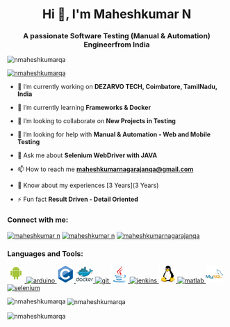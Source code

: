 <h1 align="center">Hi 👋, I'm Maheshkumar N</h1>
<h3 align="center">A passionate Software Testing (Manual & Automation) Engineerfrom India</h3>

<p align="left"> <img src="https://komarev.com/ghpvc/?username=nmaheshkumarqa&label=Profile%20views&color=0e75b6&style=flat" alt="nmaheshkumarqa" /> </p>

<p align="left"> <a href="https://github.com/ryo-ma/github-profile-trophy"><img src="https://github-profile-trophy.vercel.app/?username=nmaheshkumarqa" alt="nmaheshkumarqa" /></a> </p>

- 🔭 I’m currently working on **DEZARVO TECH, Coimbatore, TamilNadu, India**

- 🌱 I’m currently learning **Frameworks & Docker**

- 👯 I’m looking to collaborate on **New Projects in Testing**

- 🤝 I’m looking for help with **Manual & Automation - Web and Mobile Testing**

- 💬 Ask me about **Selenium WebDriver with JAVA**

- 📫 How to reach me **maheshkumarnagarajanqa@gmail.com**

- 📄 Know about my experiences [3 Years](3 Years)

- ⚡ Fun fact **Result Driven - Detail Oriented**

<h3 align="left">Connect with me:</h3>
<p align="left">
<a href="https://linkedin.com/in/maheshkumar n" target="blank"><img align="center" src="https://raw.githubusercontent.com/rahuldkjain/github-profile-readme-generator/master/src/images/icons/Social/linked-in-alt.svg" alt="maheshkumar n" height="30" width="40" /></a>
<a href="https://stackoverflow.com/users/maheshkumar n" target="blank"><img align="center" src="https://raw.githubusercontent.com/rahuldkjain/github-profile-readme-generator/master/src/images/icons/Social/stack-overflow.svg" alt="maheshkumar n" height="30" width="40" /></a>
<a href="https://codesandbox.com/maheshkumarnagarajanqa" target="blank"><img align="center" src="https://raw.githubusercontent.com/rahuldkjain/github-profile-readme-generator/master/src/images/icons/Social/codesandbox.svg" alt="maheshkumarnagarajanqa" height="30" width="40" /></a>
</p>

<h3 align="left">Languages and Tools:</h3>
<p align="left"> <a href="https://developer.android.com" target="_blank" rel="noreferrer"> <img src="https://raw.githubusercontent.com/devicons/devicon/master/icons/android/android-original-wordmark.svg" alt="android" width="40" height="40"/> </a> <a href="https://www.arduino.cc/" target="_blank" rel="noreferrer"> <img src="https://cdn.worldvectorlogo.com/logos/arduino-1.svg" alt="arduino" width="40" height="40"/> </a> <a href="https://www.cprogramming.com/" target="_blank" rel="noreferrer"> <img src="https://raw.githubusercontent.com/devicons/devicon/master/icons/c/c-original.svg" alt="c" width="40" height="40"/> </a> <a href="https://www.docker.com/" target="_blank" rel="noreferrer"> <img src="https://raw.githubusercontent.com/devicons/devicon/master/icons/docker/docker-original-wordmark.svg" alt="docker" width="40" height="40"/> </a> <a href="https://git-scm.com/" target="_blank" rel="noreferrer"> <img src="https://www.vectorlogo.zone/logos/git-scm/git-scm-icon.svg" alt="git" width="40" height="40"/> </a> <a href="https://www.java.com" target="_blank" rel="noreferrer"> <img src="https://raw.githubusercontent.com/devicons/devicon/master/icons/java/java-original.svg" alt="java" width="40" height="40"/> </a> <a href="https://www.jenkins.io" target="_blank" rel="noreferrer"> <img src="https://www.vectorlogo.zone/logos/jenkins/jenkins-icon.svg" alt="jenkins" width="40" height="40"/> </a> <a href="https://www.linux.org/" target="_blank" rel="noreferrer"> <img src="https://raw.githubusercontent.com/devicons/devicon/master/icons/linux/linux-original.svg" alt="linux" width="40" height="40"/> </a> <a href="https://www.mathworks.com/" target="_blank" rel="noreferrer"> <img src="https://upload.wikimedia.org/wikipedia/commons/2/21/Matlab_Logo.png" alt="matlab" width="40" height="40"/> </a> <a href="https://www.mysql.com/" target="_blank" rel="noreferrer"> <img src="https://raw.githubusercontent.com/devicons/devicon/master/icons/mysql/mysql-original-wordmark.svg" alt="mysql" width="40" height="40"/> </a> <a href="https://www.selenium.dev" target="_blank" rel="noreferrer"> <img src="https://raw.githubusercontent.com/detain/svg-logos/780f25886640cef088af994181646db2f6b1a3f8/svg/selenium-logo.svg" alt="selenium" width="40" height="40"/> </a> </p>

<p><img align="left" src="https://github-readme-stats.vercel.app/api/top-langs?username=nmaheshkumarqa&show_icons=true&locale=en&layout=compact" alt="nmaheshkumarqa" /></p>

<p>&nbsp;<img align="center" src="https://github-readme-stats.vercel.app/api?username=nmaheshkumarqa&show_icons=true&locale=en" alt="nmaheshkumarqa" /></p>

<p><img align="center" src="https://github-readme-streak-stats.herokuapp.com/?user=nmaheshkumarqa&" alt="nmaheshkumarqa" /></p>
